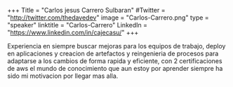 +++
Title = "Carlos jesus Carrero Sulbaran"
#Twitter = "http://twitter.com/thedavedev"
image = "Carlos-Carrero.png"
type = "speaker"
linktitle = "Carlos-Carrero"
LinkedIn = "https://www.linkedin.com/in/cajecasu/"
+++

Experiencia en siempre buscar mejoras para los equipos de trabajo, deploy en aplicaciones y  creacion de artefactos y reingenieria de procesos para adaptarse a los cambios de forma rapida y eficiente, con 2 certificaciones de aws el mundo de conocimiento que aun estoy por aprender siempre ha sido mi motivacion por llegar mas alla.
